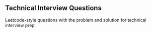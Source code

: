## Technical Interview Questions
Leetcode-style questions with the problem and solution for technical interview prep
